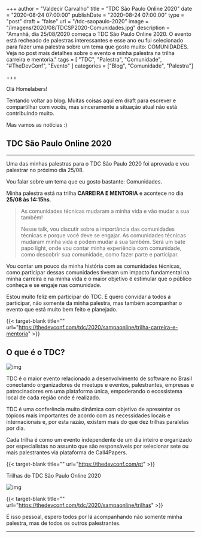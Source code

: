 +++
author = "Valdecir Carvalho"
title = "TDC São Paulo Online 2020"
date = "2020-08-24 07:00:00"
publishDate = "2020-08-24 07:00:00"
type = "post"
draft = "false"
url = "/tdc-saopaulo-2020"
image = "/imagens/2020/08/TDCSP2020-Comunidades.jpg"
description = "Amanhã, dia 25/08/2020 começa o TDC São Paulo Online 2020. O evento está recheado de palestras interessantes e esse ano eu fui selecionado para fazer uma palestra sobre um tema que gosto muito: COMUNIDADES. Veja no post mais detalhes sobre o evento e minha palestra na trilha carreira e mentoria."
tags = [
    "TDC",
    "Palestra",
    "Comunidade",
	"#TheDevConf",
    "Evento"
]
categories = ["Blog", "Comunidade", "Palestra"]

+++


Olá Homelabers!

Tentando voltar ao blog. Muitas coisas aqui em draft para escrever e compartilhar com vocês, mas sinceramente a situação atual não está contribuindo muito.

Mas vamos as notícias :) 


## TDC São Paulo Online 2020
----

Uma das minhas palestras para o TDC São Paulo 2020 foi aprovada e vou palestrar no próximo dia 25/08. 

Vou falar sobre um tema que eu gosto bastante: Comunidades. 

Minha palestra está na trilha **CARREIRA E MENTORIA** e acontece no dia **25/08 às 14:15hs**.

> As comunidades técnicas mudaram a minha vida e vão mudar a sua também!
>
> Nesse talk, vou discutir sobre a importância das comunidades técnicas e porque você deve se engajar. As comunidades técnicas mudaram minha vida e podem mudar a sua também. Será um bate papo light, onde vou contar minha experiência com comunidade, como descobrir sua comunidade, como fazer parte e participar.

Vou contar um pouco da minha história com as comunidades técnicas, como participar dessas comunidades tiveram um impacto fundamental na minha carreira e na minha vida e o maior objetivo é estimular que o público conheça e se engaje nas comunidade.

Estou muito feliz em participar do TDC. E quero convidar a todos a participar, não somente da minha palestra, mas também acompanhar o evento que está muito bem feito e planejado.

{{< target-blank title="" url="https://thedevconf.com/tdc/2020/sampaonline/trilha-carreira-e-mentoria" >}}



## O que é o TDC?

![img](/imagens/2020/08/TheDevConf_2020_1.png)

TDC é o maior evento relacionado a desenvolvimento de software no Brasil conectando organizadores de meetups e eventos, palestrantes, empresas e patrocinadores em uma plataforma única, empoderando o ecossistema local de cada região onde é realizado.

TDC é uma conferência muito dinâmica com objetivo de apresentar os tópicos mais importantes de acordo com as necessidades locais e internacionais e, por esta razão, existem mais do que dez trilhas paralelas por dia.

Cada trilha é como um evento independente de um dia inteiro e organizado por especialistas no assunto que são responsáveis por selecionar sete ou mais palestrantes via plataforma de Call4Papers.

{{< target-blank title="" url="https://thedevconf.com/pt" >}}


Trilhas do TDC São Paulo Online 2020

![img](/imagens/2020/08/TheDevConf_2020_2.png)

{{< target-blank title="" url="https://thedevconf.com/tdc/2020/sampaonline/trilhas" >}}



É isso pessoal, espero todos por lá acompanhando não somente minha palestra, mas de todos os outros palestrantes.

----
